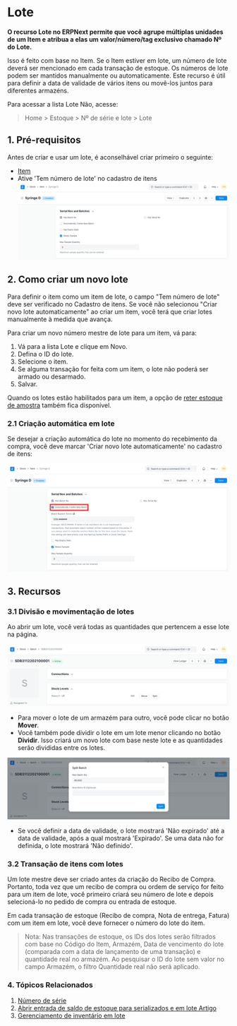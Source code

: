 # Lote



**O recurso Lote no ERPNext permite que você agrupe múltiplas unidades de um Item e atribua a elas um valor/número/tag exclusivo chamado Nº do Lote.**


Isso é feito com base no Item. Se o Item estiver em lote, um número de lote deverá ser mencionado em cada transação de estoque. Os números de lote podem ser mantidos manualmente ou automaticamente. Este recurso é útil para definir a data de validade de vários itens ou movê-los juntos para diferentes armazéns.


Para acessar a lista Lote Não, acesse:
> Home > Estoque > Nº de série e lote > Lote


## 1. Pré-requisitos


Antes de criar e usar um lote, é aconselhável criar primeiro o seguinte:


* [Item](/docs/pt/stock/item)
* Ative 'Tem número de lote' no cadastro de itens
![Lote não ativado](/files/batch-no-enabled.png)


## 2. Como criar um novo lote


Para definir o item como um item de lote, o campo "Tem número de lote" deve ser verificado no Cadastro de itens. Se você não selecionou "Criar novo lote automaticamente" ao criar um item, você terá que criar lotes manualmente à medida que avança.


Para criar um novo número mestre de lote para um item, vá para:


1. Vá para a lista Lote e clique em Novo.
2. Defina o ID do lote.
3. Selecione o item.
4. Se alguma transação for feita com um item, o lote não poderá ser armado ou desarmado.
5. Salvar.


Quando os lotes estão habilitados para um item, a opção de [reter estoque de amostra](/docs/pt/stock/retain-sample-stock) também fica disponível. 


### 2.1 Criação automática em lote


Se desejar a criação automática do lote no momento do recebimento da compra, você deve marcar 'Criar novo lote automaticamente' no cadastro de itens:


![Configuração de item para lotes](/files/item_setup_for_batch.png)


## 3. Recursos


### 3.1 Divisão e movimentação de lotes


Ao abrir um lote, você verá todas as quantidades que pertencem a esse lote na página.


![Visualização em lote](/files/batch_view.png)


* Para mover o lote de um armazém para outro, você pode clicar no botão **Mover**.
* Você também pode dividir o lote em um lote menor clicando no botão **Dividir**. Isso criará um novo lote com base neste lote e as quantidades serão divididas entre os lotes.


![Dividir lote](/files/batch_split.png)
* Se você definir a data de validade, o lote mostrará 'Não expirado' até a data de validade, após a qual mostrará 'Expirado'. Se uma data não for definida, o lote mostrará 'Não definido'.


### 3.2 Transação de itens com lotes


Um lote mestre deve ser criado antes da criação do Recibo de Compra.
Portanto, toda vez que um recibo de compra ou ordem de serviço for feito para um item de lote,
você primeiro criará seu número de lote e depois selecioná-lo no pedido de compra ou entrada de estoque.


Em cada transação de estoque (Recibo de compra, Nota de entrega, Fatura) com um item em lote,
você deve fornecer o número do lote do item.


> Nota: Nas transações de estoque, os IDs dos lotes serão filtrados com base no Código do Item, Armazém,
Data de vencimento do lote (comparada com a data de lançamento de uma transação) e quantidade real no armazém.
Ao pesquisar o ID do lote sem valor no campo Armazém, o filtro Quantidade real não será aplicado.


### 4. Tópicos Relacionados


1. [Número de série](/docs/pt/stock/serial-no)
2. [Abrir entrada de saldo de estoque para serializados e em lote Artigo](/docs/pt/stock/articles/opening-stock-balance-entry-for-serialized-and-batch-item)
3. [Gerenciamento de inventário em lote](/docs/pt/stock/articles/managing-batch-wise-inventory)




